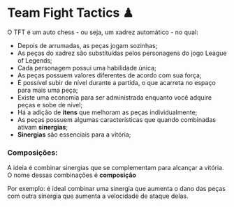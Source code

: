 # Team Fight Tactics ♟

O TFT é um auto chess - ou seja, um xadrez automático - no qual:

- Depois de arrumadas, as peças jogam sozinhas;
- As peças do xadrez são substituídas pelos personagens do jogo League of Legends;
- Cada personagem possui uma habilidade única;
- As peças possuem valores diferentes de acordo com sua força;
- É possível subir de nível durante a partida, o que acarreta no espaço para mais uma peça;
- Existe uma economia para ser administrada enquanto você adquire peças e sobe de nível;
- Há a adição de **itens** que melhoram as peças individualmente;
- As peças possuem algumas características que quando combinadas ativam **sinergias**;
- **Sinergias** são essenciais para a vitória;





### Composições:

A ideia é combinar sinergias que se complementam para alcançar a vitória. O nome dessas combinações é **composição** 

Por exemplo: é ideal combinar uma sinergia que aumenta o dano das peças com outra sinergia que aumenta a velocidade de ataque delas.

